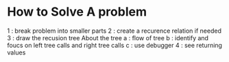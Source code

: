 # How to Solve A problem 
1 : break problem into  smaller parts 
2 : create a recurence relation  if needed
3 : draw the recusion tree
 About the tree 
a : flow of tree 
b : identify and foucs on left tree calls and right tree calls 
c : use debugger 
4 :  see returning values 
